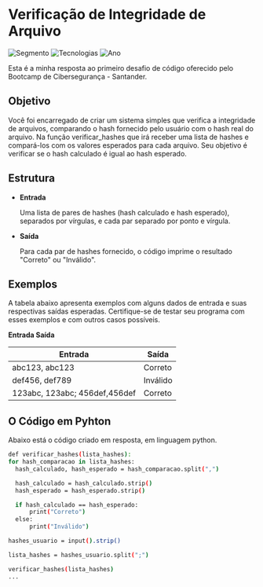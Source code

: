 # Verificação de Integridade de Arquivo

![Segmento](https://img.shields.io/badge/Segmento_:-Segurança_da_Informação-blue?style=flat-square)
![Tecnologias](https://img.shields.io/badge/Tecnologias_:-Python-lightyellow?style=flat-square) 
![Ano](https://img.shields.io/badge/Ano_:-2024-darkyellow?style=flat-square)

Esta é a minha resposta ao primeiro desafio de código oferecido pelo Bootcamp de Cibersegurança - Santander.

## Objetivo

Você foi encarregado de criar um sistema simples que verifica a integridade de arquivos, comparando o hash fornecido pelo usuário com o hash real do arquivo. Na função verificar_hashes que irá receber uma lista de hashes e compará-los com os valores esperados para cada arquivo. Seu objetivo é verificar se o hash calculado é igual ao hash esperado.

## Estrutura

* **Entrada**

  Uma lista de pares de hashes (hash calculado e hash esperado), separados por vírgulas, e cada par separado por ponto e vírgula.

* **Saída**

  Para cada par de hashes fornecido, o código imprime o resultado "Correto" ou "Inválido".

## Exemplos

A tabela abaixo apresenta exemplos com alguns dados de entrada e suas respectivas saídas esperadas. Certifique-se de testar seu programa com esses exemplos e com outros casos possíveis.

**Entrada	Saída**

| Entrada                       | Saída                |
|-------------------------------|----------------------|
| abc123, abc123	              | Correto              |
| def456, def789	              | Inválido             |
| 123abc, 123abc; 456def,456def	| Correto              |

## O Código em Pyhton 

Abaixo está o código criado em resposta, em linguagem python.

   ```bash
def verificar_hashes(lista_hashes):
 for hash_comparacao in lista_hashes:
     hash_calculado, hash_esperado = hash_comparacao.split(",")

     hash_calculado = hash_calculado.strip()
     hash_esperado = hash_esperado.strip()

     if hash_calculado == hash_esperado:
         print("Correto")
     else:
         print("Inválido")

hashes_usuario = input().strip()

lista_hashes = hashes_usuario.split(";")

verificar_hashes(lista_hashes)
  ...
